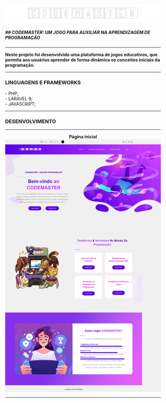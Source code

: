 <div align="center">
    <img src="public/template/assets/images/logo.png" alt="" style="width: 550px;">
</div>
<h5>## CODEMASTER: UM JOGO PARA AUXILIAR NA APRENDIZAGEM DE PROGRAMAÇÃO</h5>
<hr>
<b>Neste projeto foi desenvolvido uma plataforma de jogos educativos, que permita aos usuários aprender de forma dinâmica os conceitos iniciais da programação.</b>
<hr>
<h3>LINGUAGENS E FRAMEWORKS</h3>
- PHP;<br>
- LARAVEL 9;<br>
- JAVASCRIPT;<br>
<hr>
<h3>DESENVOLVIMENTO</h3>
<hr>
<div align="center">
    <b>Página inicial</b><br>
    <img src="public/template/assets/images/image-init.png" alt="" style="width: 550px;">
</div>
<hr>
